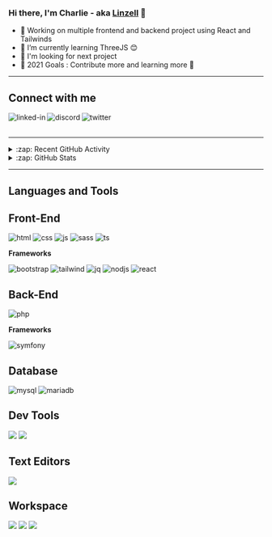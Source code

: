 ### Hi there, I'm Charlie - aka [Linzell][linkedin] 👋

- 🔭 Working on multiple frontend and backend project using React and Tailwinds
- 🌱 I’m currently learning ThreeJS 😊
- 👯 I'm looking for next project
- 🥅 2021 Goals : Contribute more and learning more 🤣
<!--
- 🤔 I’m looking for help with ...
- 💬 Ask me about ...
- 📫 How to reach me: ...
- 😄 Pronouns: ...
- ⚡ Fun fact: ...
-->

---

<h2>Connect with me</h2>

[<img align="left" alt="linked-in" src="https://img.shields.io/badge/LinkedIn-0077B5?style=for-the-badge&logo=linkedin&logoColor=white" />](https://www.linkedin.com/in/charlie-cohen-47b241a2/)

[<img align="left" alt="discord" src="https://img.shields.io/badge/Discord-7289DA?style=for-the-badge&logo=discord&logoColor=white" />](https://discord.com/users/%E2%98%86%EF%BE%9F.*%EF%BD%A5%EF%BD%A1%EF%BE%9FLinzell%20%E2%98%86%EF%BE%9F.*%EF%BD%A5%EF%BD%A1%EF%BE%9F#4575/)

[<img align="left" alt="twitter" src="https://img.shields.io/badge/Twitter-1DA1F2?style=for-the-badge&logo=twitter&logoColor=white" />](https://twitter.com/Linzellart)
<br />
<br />

<!-- --- -->

<!--<h2>📕 Latest Blog Posts</h2>-->
<!-- BLOG-POST-LIST:START -->

<!-- BLOG-POST-LIST:END -->
<!--*(Soon)*-->
<!--<br />-->
<!--<br />-->

---

<details>
  <summary>:zap: Recent GitHub Activity</summary>
<!--RECENT_ACTIVITY:last_update-->
Last Updated: Friday 2021/09/10, 7:16:51 AM GMT+0200
<!--RECENT_ACTIVITY:last_update_end-->
<!--RECENT_ACTIVITY:start-->

<!--RECENT_ACTIVITY:end-->
  
</details>

<details>
  <summary>:zap: GitHub Stats</summary>
<br />
<img alt="mysql" src="https://github-readme-stats.vercel.app/api?username=Linzell&show_icons=true&hide_border=true" />
<img alt="mysql" src="https://github-readme-stats.vercel.app/api/top-langs/?username=Linzell&show_icons=true&hide_border=true" />

</details>

---

<h2>Languages and Tools</h2>

<h2><b>Front-End</b></h2>

<img alt="html" src="https://img.shields.io/badge/HTML5-E34F26?style=for-the-badge&logo=html5&logoColor=white"> <img alt="css" src="https://img.shields.io/badge/CSS3-1572B6?style=for-the-badge&logo=css3&logoColor=white"> <img alt="js" src="https://img.shields.io/badge/JavaScript-F7DF1E?style=for-the-badge&logo=javascript&logoColor=black"> <img alt="sass" src="https://img.shields.io/badge/Sass-CC6699?style=for-the-badge&logo=sass&logoColor=white" /> <img alt="ts" src="https://img.shields.io/badge/TypeScript-007ACC?style=for-the-badge&logo=typescript&logoColor=white" />

<p><b>Frameworks</b></p>

<img alt="bootstrap" src="https://img.shields.io/badge/Bootstrap-563D7C?style=for-the-badge&logo=bootstrap&logoColor=white" /> <img alt="tailwind" src="https://img.shields.io/badge/Tailwind_CSS-38B2AC?style=for-the-badge&logo=tailwind-css&logoColor=white" /> <img alt="jq" src="https://img.shields.io/badge/jQuery-0769AD?style=for-the-badge&logo=jquery&logoColor=white" /> <img alt="nodjs" src="https://img.shields.io/badge/Node.js-43853D?style=for-the-badge&logo=node.js&logoColor=white" /> <!--<img alt="angular" src="https://img.shields.io/badge/Angular-DD0031?style=for-the-badge&logo=angular&logoColor=white" />--> <img alt="react" src="https://img.shields.io/badge/ReactJS-20232A?style=for-the-badge&logo=react&logoColor=61DAFB" /> <!--<img alt="vue.js" src="https://img.shields.io/badge/Vue.js-35495E?style=for-the-badge&logo=vue.js&logoColor=4FC08D" />-->

<h2><b>Back-End</b></h2>

<img alt="php" src="https://img.shields.io/badge/PHP-777BB4?style=for-the-badge&logo=php&logoColor=white" /> 

<p><b>Frameworks</b></p>

<img alt="symfony" src="https://img.shields.io/badge/symphony-00000F?style=for-the-badge&logo=symfony&logoColor=white" /> 

<h2><b>Database</b></h2>

<img alt="mysql" src="https://img.shields.io/badge/MySQL-00000F?style=for-the-badge&logo=mysql&logoColor=white" /> <img alt="mariadb" src="https://img.shields.io/badge/maria db-1572B6?style=for-the-badge&logo=mariadb&logoColor=white" />

<h2><b>Dev Tools</b></h2>

<img  src="https://img.shields.io/badge/FireFox-FF7139?style=for-the-badge&logo=firefox-browser&logoColor=white"> <img  src="https://img.shields.io/badge/Google Chrome-4285F4?style=for-the-badge&logo=google-chrome&logoColor=white">

<h2><b>Text Editors</b></h2>

<img  src="https://img.shields.io/badge/Visual Studio Code-007ACC?style=for-the-badge&logo=visual-studio-code&logoColor=white">

<h2><b>Workspace</b></h2>

<img  src="https://img.shields.io/badge/Windows-Windows 11(Insider)-0078D6?style=for-the-badge&logo=windows&logoColor=white"> <img  src="https://img.shields.io/badge/Ubuntu-PoP OS!-0078D6?style=for-the-badge&logo=ubuntu&logoColor=white"> <img  src="https://img.shields.io/badge/Mac os-Catalina-0078D6?style=for-the-badge&logo=apple&logoColor=white">



[linkedin]: https://www.linkedin.com/in/charlie-cohen-47b241a2/ "LinkedIn"
